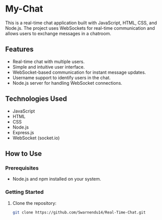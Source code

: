 # My-Chat
This is a real-time chat application built with JavaScript, HTML, CSS, and Node.js. The project uses WebSockets for real-time communication and allows users to exchange messages in a chatroom.

## Features

- Real-time chat with multiple users.
- Simple and intuitive user interface.
- WebSocket-based communication for instant message updates.
- Username support to identify users in the chat.
- Node.js server for handling WebSocket connections.

## Technologies Used

- JavaScript
- HTML
- CSS
- Node.js
- Express.js
- WebSocket (socket.io)

## How to Use

### Prerequisites

- Node.js and npm installed on your system.

### Getting Started

1. Clone the repository:

   ```bash
   git clone https://github.com/Swarnendu14/Real-Time-Chat.git
